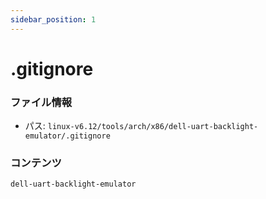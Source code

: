 ```yaml
---
sidebar_position: 1
---
```

# .gitignore

### ファイル情報

- パス: `linux-v6.12/tools/arch/x86/dell-uart-backlight-emulator/.gitignore`

### コンテンツ

```gitignore
dell-uart-backlight-emulator

```
